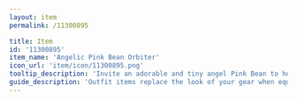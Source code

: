 ```yaml
---
layout: item
permalink: /11300895

title: Item
id: '11300895'
item_name: 'Angelic Pink Bean Orbiter'
icon_url: 'item/icon/11300895.png'
tooltip_description: 'Invite an adorable and tiny angel Pink Bean to hover about your head.'
guide_description: 'Outfit items replace the look of your gear when equipped.'
---
```

